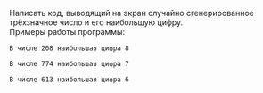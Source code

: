 Написать код, выводящий на экран случайно сгенерированное трёхзначное число и его наибольшую цифру.  
Примеры работы программы:

    В числе 208 наибольшая цифра 8
<!-- -->
    В числе 774 наибольшая цифра 7
<!-- -->
    В числе 613 наибольшая цифра 6
    